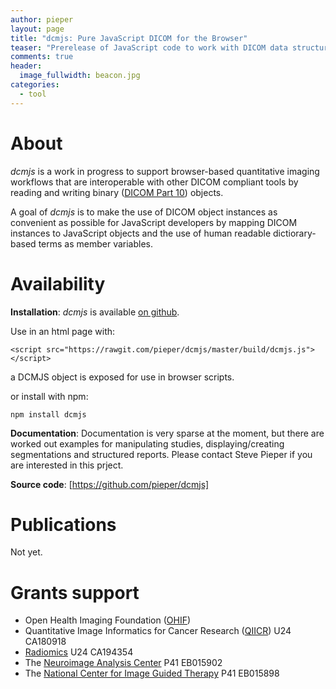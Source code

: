 ```yaml
---
author: pieper
layout: page
title: "dcmjs: Pure JavaScript DICOM for the Browser"
teaser: "Prerelease of JavaScript code to work with DICOM data structures in a web browser"
comments: true
header:
  image_fullwidth: beacon.jpg
categories:
  - tool
---
```


# About

_dcmjs_ is a work in progress to support browser-based quantitative imaging workflows
that are interoperable with other DICOM compliant tools by reading and writing binary
([DICOM Part 10](http://dicom.nema.org/medical/dicom/current/output/pdf/part10.pdf)) objects.

A goal of _dcmjs_ is to make the use of DICOM object instances as convenient as possible for JavaScript developers
by mapping DICOM instances to JavaScript objects and the use of human readable dictiorary-based terms as member variables.

# Availability

**Installation**: _dcmjs_ is available [on github](https://github.com/pieper/dcmjs).

Use in an html page with:

```
<script src="https://rawgit.com/pieper/dcmjs/master/build/dcmjs.js"></script>
```
a DCMJS object is exposed for use in browser scripts.

or install with npm:
```
npm install dcmjs
```



**Documentation**: Documentation is very sparse at the moment, but there are worked out examples for
manipulating studies, displaying/creating segmentations and structured reports.  Please contact Steve Pieper if you are interested in this prject.

**Source code**: [https://github.com/pieper/dcmjs]

# Publications

Not yet.

# Grants support

 * Open Health Imaging Foundation ([OHIF](http://ohif.org))
 * Quantitative Image Informatics for Cancer Research ([QIICR](http://qiicr.org)) U24 CA180918
 * [Radiomics](http://radiomics.io) U24 CA194354
 * The [Neuroimage Analysis Center](http://nac.spl.harvard.edu) P41 EB015902
 * The [National Center for Image Guided Therapy](http://ncigt.org) P41 EB015898

